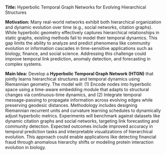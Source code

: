 **Title:** Hyperbolic Temporal Graph Networks for Evolving Hierarchical Structures  

**Motivation:** Many real-world networks exhibit both hierarchical organization and dynamic evolution over time (e.g., social networks, citation graphs). While hyperbolic geometry effectively captures hierarchical relationships in static graphs, existing methods fail to model their temporal dynamics. This gap limits the ability to analyze and predict phenomena like community evolution or information cascades in time-sensitive applications such as biology, finance, and social science. Addressing this challenge could improve temporal link prediction, anomaly detection, and forecasting in complex systems.  

**Main Idea:** Develop a **Hyperbolic Temporal Graph Network (HTGN)** that jointly learns hierarchical structures and temporal dynamics using Riemannian geometry. The model will: (1) Encode nodes into hyperbolic space using a time-aware embedding module that adapts to structural changes via continuous-time dynamics, and (2) Integrate temporal message-passing to propagate information across evolving edges while preserving geodesic distances. Methodology includes designing Riemannian recurrent units and curvature learning schedules to dynamically adjust hyperbolic metrics. Experiments will benchmark against datasets like dynamic citation graphs and social networks, targeting link forecasting and community detection. Expected outcomes include improved accuracy in temporal prediction tasks and interpretable visualizations of hierarchical evolution. This approach could enable applications like detecting financial fraud through anomalous hierarchy shifts or modeling protein interaction evolution in biology.